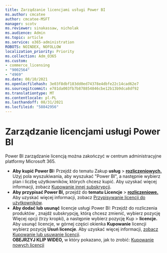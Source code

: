 ```yaml
---
title: Zarządzanie licencjami usługi Power BI
ms.author: cmcatee
author: cmcatee-MSFT
manager: scotv
ms.reviewer: sinakassaw, nicholak
ms.audience: Admin
ms.topic: article
ms.service: o365-administration
ROBOTS: NOINDEX, NOFOLLOW
localization_priority: Priority
ms.collection: Adm_O365
ms.custom:
- commerce_licensing
- "9002564"
- "4969"
ms.date: 08/10/2021
ms.openlocfilehash: 3e03f8dbf183dd0ed74378e4dbfe22c14cad62e7
ms.sourcegitcommit: e781da003fb7b878854846cbe12b13b9dca8df92
ms.translationtype: MT
ms.contentlocale: pl-PL
ms.lasthandoff: 08/31/2021
ms.locfileid: "58842956"
---
```

# <a name="power-bi-license-management"></a>Zarządzanie licencjami usługi Power BI

Power BI zarządzanie licencją można zakończyć w centrum administracyjne platformy Microsoft 365.

- **Aby kupić Power BI:** Przejdź do tematu Zakup **usług** \> **[rozliczeniowych.](https://go.microsoft.com/fwlink/p/?linkid=868433)** Użyj pola wyszukiwania, aby wyszukać "Power BI", a następnie wybierz plan i liczbę użytkowników, których chcesz kupić. Aby uzyskać więcej informacji, zobacz [Kupowanie innej subskrypcji](https://docs.microsoft.com/microsoft-365/commerce/try-or-buy-microsoft-365#buy-a-different-subscription).
- **Aby przypisać Power BI,** przejdź do **tematu Licencje**  >  **[rozliczeniowe.](https://go.microsoft.com/fwlink/p/?linkid=842264)** Aby uzyskać więcej informacji, zobacz [Przypisywanie licencji do użytkowników](https://docs.microsoft.com/microsoft-365/admin/manage/assign-licenses-to-users).
- **Aby dodać lub usunąć** licencje usługi Power BI: Przejdź do rozliczenia produktów , znajdź subskrypcję, którą chcesz zmienić, wybierz pozycję Więcej opcji (trzy kropki), a następnie wybierz pozycję Kup   >  **[](https://go.microsoft.com/fwlink/p/?linkid=842054)** **licencje.**  Aby usunąć licencje, w górnej części okienka **Kupowanie** licencji wybierz pozycję **Usuń licencje**. Aby uzyskać więcej informacji, [zobacz Kupowanie lub usuwanie licencji](https://docs.microsoft.com/microsoft-365/commerce/licenses/buy-licenses).\
**OBEJRZYJ KLIP WIDEO,** w który pokazano, jak to zrobić: [Kupowanie nowych licencji](https://go.microsoft.com/fwlink/p/?linkid=2154857)